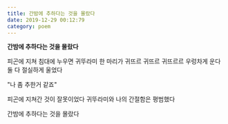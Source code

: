 ```yaml
---
title: 간밤에 추하다는 것을 몰랐다
date: 2019-12-29 00:12:79
category: poem
---
```


**간밤에 추하다는 것을 몰랐다**

피곤에 지쳐 침대에 누우면
귀뚜라미 한 마리가
귀뜨르 귀뜨르 귀뜨르르
우렁차게 운다
둘 다 절실하게 울었다

"나 좀 추한거 같죠"

피곤에 지쳐간 것이
잘못이었다
귀뚜라미와 나의
간절함은
평범했다

간밤에 추하다는 것을 몰랐다
